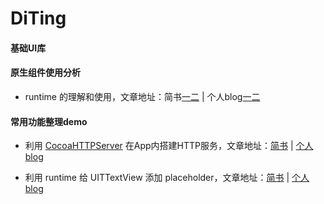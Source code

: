 # DiTing

#### 基础UI库

#### 原生组件使用分析
* runtime 的理解和使用，文章地址：简书[一](https://www.jianshu.com/p/a23f0b30baf6)[二](https://www.jianshu.com/p/5d87f3e32108) | 个人blog[一](http://zynlo.xyz/2018/06/08/runtime的理解/)[二](http://zynlo.xyz/2018/06/14/runtime的理解二/)

#### 常用功能整理demo
* 利用 [CocoaHTTPServer](https://github.com/robbiehanson/CocoaHTTPServer) 在App内搭建HTTP服务，文章地址：[简书](https://www.jianshu.com/p/67058679efce) | [个人blog](http://zynlo.xyz/2018/06/07/App内搭建HTTP服务/)

* 利用 runtime 给 UITTextView 添加 placeholder，文章地址：[简书](https://www.jianshu.com/p/5d87f3e32108) | [个人blog](http://zynlo.xyz/2018/06/14/runtime的理解二/)
